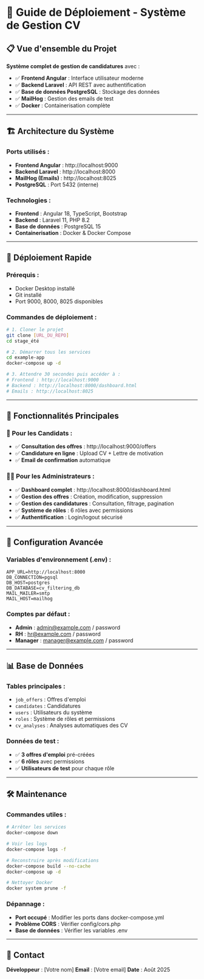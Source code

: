 # 🚀 Guide de Déploiement - Système de Gestion CV

## 📋 Vue d'ensemble du Projet

**Système complet de gestion de candidatures** avec :
- ✅ **Frontend Angular** : Interface utilisateur moderne
- ✅ **Backend Laravel** : API REST avec authentification
- ✅ **Base de données PostgreSQL** : Stockage des données
- ✅ **MailHog** : Gestion des emails de test
- ✅ **Docker** : Containerisation complète

---

## 🏗️ Architecture du Système

### **Ports utilisés :**
- **Frontend Angular** : http://localhost:9000
- **Backend Laravel** : http://localhost:8000
- **MailHog (Emails)** : http://localhost:8025
- **PostgreSQL** : Port 5432 (interne)

### **Technologies :**
- **Frontend** : Angular 18, TypeScript, Bootstrap
- **Backend** : Laravel 11, PHP 8.2
- **Base de données** : PostgreSQL 15
- **Containerisation** : Docker & Docker Compose

---

## 🚀 Déploiement Rapide

### **Prérequis :**
- Docker Desktop installé
- Git installé
- Port 9000, 8000, 8025 disponibles

### **Commandes de déploiement :**

```bash
# 1. Cloner le projet
git clone [URL_DU_REPO]
cd stage_été

# 2. Démarrer tous les services
cd example-app
docker-compose up -d

# 3. Attendre 30 secondes puis accéder à :
# Frontend : http://localhost:9000
# Backend : http://localhost:8000/dashboard.html
# Emails : http://localhost:8025
```

---

## 🎯 Fonctionnalités Principales

### **👥 Pour les Candidats :**
- ✅ **Consultation des offres** : http://localhost:9000/offers
- ✅ **Candidature en ligne** : Upload CV + Lettre de motivation
- ✅ **Email de confirmation** automatique

### **👨‍💼 Pour les Administrateurs :**
- ✅ **Dashboard complet** : http://localhost:8000/dashboard.html
- ✅ **Gestion des offres** : Création, modification, suppression
- ✅ **Gestion des candidatures** : Consultation, filtrage, pagination
- ✅ **Système de rôles** : 6 rôles avec permissions
- ✅ **Authentification** : Login/logout sécurisé

---

## 🔧 Configuration Avancée

### **Variables d'environnement (.env) :**
```
APP_URL=http://localhost:8000
DB_CONNECTION=pgsql
DB_HOST=postgres
DB_DATABASE=cv_filtering_db
MAIL_MAILER=smtp
MAIL_HOST=mailhog
```

### **Comptes par défaut :**
- **Admin** : admin@example.com / password
- **RH** : hr@example.com / password
- **Manager** : manager@example.com / password

---

## 📊 Base de Données

### **Tables principales :**
- `job_offers` : Offres d'emploi
- `candidates` : Candidatures
- `users` : Utilisateurs du système
- `roles` : Système de rôles et permissions
- `cv_analyses` : Analyses automatiques des CV

### **Données de test :**
- ✅ **3 offres d'emploi** pré-créées
- ✅ **6 rôles** avec permissions
- ✅ **Utilisateurs de test** pour chaque rôle

---

## 🛠️ Maintenance

### **Commandes utiles :**
```bash
# Arrêter les services
docker-compose down

# Voir les logs
docker-compose logs -f

# Reconstruire après modifications
docker-compose build --no-cache
docker-compose up -d

# Nettoyer Docker
docker system prune -f
```

### **Dépannage :**
- **Port occupé** : Modifier les ports dans docker-compose.yml
- **Problème CORS** : Vérifier config/cors.php
- **Base de données** : Vérifier les variables .env

---

## 📧 Contact

**Développeur** : [Votre nom]
**Email** : [Votre email]
**Date** : Août 2025
